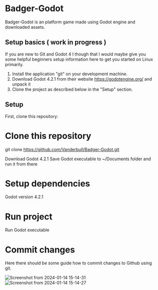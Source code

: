 # Badger-Godot
Badger-Godot is an platform game made using Godot engine and downloaded assets.

## Setup basics ( work in progress )
If you are new to Git and Godot 4 I though that I would maybe give you some helpful beginners setup information here
to get you started on Linux primarily.

1. Install the application "git" on your development machine.
2. Download Godot 4.2.1 from their website https://godotengine.org/ and unpack it
3. Clone the project as described below in the "Setup" section.

## Setup

First, clone this repository:

<!-- start:code block -->
# Clone this repository
git clone https://github.com/Vanderbull/Badger-Godot.git

Download Godot 4.2.1
Save Godot executable to ~/Documents folder and run it from there

# Setup dependencies
Godot version 4.2.1

# Run project

Run Godot executable

# Commit changes
Here there should be some guide how to commit changes to Github using git.
<!-- end:code block -->


![Screenshot from 2024-01-14 15-14-31](https://github.com/Vanderbull/Badger-Godot/assets/1743820/ca85a63b-29f3-4fcf-880d-5180b64a4bce)
![Screenshot from 2024-01-14 15-14-27](https://github.com/Vanderbull/Badger-Godot/assets/1743820/0a85be5b-139e-4f6f-a6a8-443bac7d7962)
